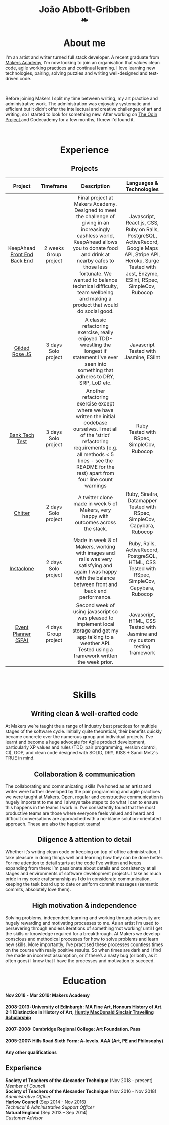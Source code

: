 <h1 align="center">João Abbott-Gribben</br>❧</h1>

<h1 align="center"> About me</h1>

<p>I'm an artist and writer turned full stack developer. A recent graduate from <a href="https://makers.tech/hire/">Makers Academy</a>, I'm now looking to join an organisation that values clean code, agile working practices and continual learning. I love learning new technologies, pairing, solving puzzles and writing well-designed and test-driven code.</p>
<br>
<p>Before joining Makers I split my time between writing, my art practice and administrative work. The administration was enjoyably systematic and efficient but it didn't offer the intellectual and creative challenges of art and writing, so I started to look for something new. After working on <a href=https://www.theodinproject.com/courses>The Odin Project </a> and Codecademy for a few months, I knew I'd found it.</p>
<br>

<h1 align="center"> Experience</h1>

<h2 align="center"> Projects</h2>

|**Project**|**Timeframe**|**Description**|**Languages & Technologies**|
|:-----:|:-----:|:-----:|:-----:|
|KeepAhead [Front End](https://github.com/joaoag/react_front_end_hhh)</br> [Back End](https://github.com/joaoag/KeepAhead_RailsAPI)| 2 weeks</br>Group project| Final project at Makers Academy. Designed to meet the challenge of giving in an increasingly cashless world, KeepAhead allows you to donate food and drink at nearby cafes to those less fortunate. We wanted to balance technical difficulty, team wellbeing and making a product that would do social good. | Javascript, React.js, CSS, Ruby on Rails, PostgreSQL, ActiveRecord, Google Maps API, Stripe API, Heroku, Surge</br> Tested with Jest, Enzyme, ESlint, RSpec, SimpleCov, Rubocop |
|[Gilded Rose JS](https://github.com/joaoag/GildedRose-JS)| 3 days</br>Solo project | A classic refactoring exercise, really enjoyed TDD-wrestling  the longest if statement I've ever seen into something that adheres to DRY, SRP, LoD etc. | Javascript</br> Tested with Jasmine, ESlint |
|[Bank Tech Test](https://github.com/joaoag/bank_tech_test) | 3 days</br>Solo project | Another refactoring exercise except where we have written the initial codebase ourselves. I met all of the 'strict' refactoring requirements (e.g. all methods < 5 lines - see the README for the rest) apart from four line count warnings | Ruby</br> Tested with RSpec, SimpleCov, Rubocop |
|[Chitter](https://github.com/joaoag/chitter-challenge) | 2 days</br>Solo project | A twitter clone made in week 5 of Makers, very happy with outcomes across the stack. | Ruby, Sinatra, Datamapper</br> Tested with RSpec, SimpleCov, Capybara, Rubocop |
|[Instaclone](https://github.com/joaoag/Instaclone) | 2 days</br>Solo project| Made in week 8 of Makers, working with images and rails was very satisfying and again I was happy with the balance between front and back end performance. | Ruby, Rails, ActiveRecord, PostgreSQL, HTML, CSS</br> Tested with RSpec, SimpleCov, Capybara, Rubocop |
|[Event Planner (SPA)](https://github.com/joaoag/event_planner_spa_js) | 4 days</br>Group project | Second week of using javascript so was pleased to implement local storage and get my app talking to a weather API. Tested using a framework written the week prior. | Javascript, HTML, CSS</br> Tested with Jasmine and my custom testing framework |

<br>

<h1 align="center"> Skills</h1>
<h2 align="center"> Writing clean & well-crafted code</h2>

At Makers we’re taught the a range of industry best practices for multiple stages of the software cycle. Initially quite theoretical, their benefits quickly became concrete over the numerous group and individual projects. I’ve learnt and become a huge advocate for Agile product development, particularly XP values and rules (TDD, pair programming, version control, CI), OOP, and clean code designed with SOLID, DRY, KISS + Sandi Metz's TRUE in mind.
<br>
<h2 align="center">Collaboration & communication</h2>
The collaborating and communicating skills I’ve honed as an artist and writer were further developed by the pair programming and agile practices we were taught at Makers. Open, regular and constructive communication is hugely important to me and I always take steps to do what I can to ensure this happens in the teams I work in. I’ve consistently found that the most productive teams are those where everyone feels valued and heard and difficult conversations are approached with a no-blame solution-orientated approach. These are also the happiest teams!


<h2 align="center">Diligence & attention to detail</h2> 
Whether it’s writing clean code or keeping on top of office administration, I take pleasure in doing things well and learning how they can be done better. For me attention to detail starts at the code I’ve written and keeps expanding from there: I’m passionate about details and consistency at all stages and environments of software development projects. I take as much pride in my code craftsmanship as I do in considerate communication, keeping the task board up to date or uniform commit messages (semantic commits, absolutely love them). 


<h2 align="center">High motivation & independence </h2> 
Solving problems, independent learning and working through adversity are hugely rewarding and motivating processes to me. As an artist I’m used to persevering through endless iterations of something ‘not working’ until I get the skills or knowledge required for a breakthrough. At Makers we develop conscious and methodical processes for how to solve problems and learn new skills. More importantly, I’ve practised these processes countless times on the course with really positive results. So when times are dark and I find I’ve made an incorrect assumption, or if there’s a nasty bug (or both, as it often goes) I know that I have the processes and motivation to succeed.


<h1 align="center"> Education</h1>

#### Nov 2018 - Mar 2019: Makers Academy
#### 2008-2013: University of Edinburgh: MA Fine Art, Honours History of Art. 2:1 (Distinction in History of Art, [Huntly MacDonald Sinclair Travelling Scholarship](https://www.ed.ac.uk/student-funding/current-students/university-prizes-awards/humanities/history-art)
#### 2007-2008: Cambridge Regional College: Art Foundation. Pass
#### 2005-2007: Hills Road Sixth Form: A-levels. AAA (Art, PE and Philosophy)

#### Any other qualifications

## Experience
**Society of Teachers of the Alexander Technique** (Nov 2018 - present)   
*Member of Council*  
**Society of Teachers of the Alexander Technique** (Nov 2016 - Nov 2018)     
*Administrative Officer*  
**Harlow Council** (Sep 2014 - Nov 2016)   
*Technical & Administrative Support Officer*  
**Natural England** (Sep 2013 – Sep 2014)  
*Customer Advisor*

